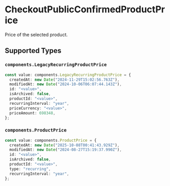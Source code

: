 # CheckoutPublicConfirmedProductPrice

Price of the selected product.


## Supported Types

### `components.LegacyRecurringProductPrice`

```typescript
const value: components.LegacyRecurringProductPrice = {
  createdAt: new Date("2024-11-29T15:02:56.763Z"),
  modifiedAt: new Date("2024-10-06T06:07:44.143Z"),
  id: "<value>",
  isArchived: false,
  productId: "<value>",
  recurringInterval: "year",
  priceCurrency: "<value>",
  priceAmount: 698348,
};
```

### `components.ProductPrice`

```typescript
const value: components.ProductPrice = {
  createdAt: new Date("2025-10-08T00:41:43.929Z"),
  modifiedAt: new Date("2024-08-27T15:19:37.990Z"),
  id: "<value>",
  isArchived: false,
  productId: "<value>",
  type: "recurring",
  recurringInterval: "year",
};
```

